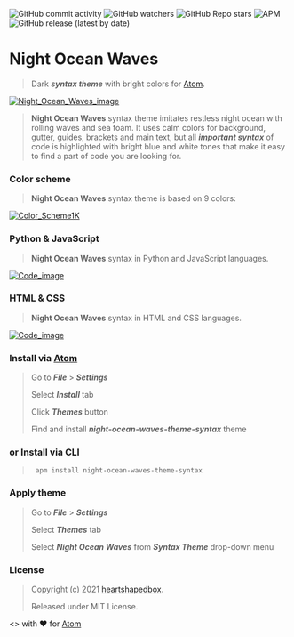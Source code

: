 ![GitHub commit activity](https://img.shields.io/github/commit-activity/m/heartshapedbox/night-ocean-waves-theme-syntax?color=5955E8&label=commits&logo=python&logoColor=d4d9ff)
![GitHub watchers](https://img.shields.io/github/watchers/heartshapedbox/night-ocean-waves-theme-syntax?color=5955E8&logo=github)
![GitHub Repo stars](https://img.shields.io/github/stars/heartshapedbox/night-ocean-waves-theme-syntax?color=5955E8&logo=github)
![APM](https://img.shields.io/apm/l/summer-twilight-sky-theme-syntax?color=green)
![GitHub release (latest by date)](https://img.shields.io/github/v/release/heartshapedbox/night-ocean-waves-theme-syntax?color=FF4500)

# Night Ocean Waves
>Dark **_syntax theme_** with bright colors for [Atom](https://atom.io).

[![Night_Ocean_Waves_image](https://user-images.githubusercontent.com/27690717/132059020-c2b1aa0f-2d05-4a07-9d21-26941c35518d.png)](https://user-images.githubusercontent.com/27690717/132059020-c2b1aa0f-2d05-4a07-9d21-26941c35518d.png)

>**Night Ocean Waves** syntax theme imitates restless night ocean with rolling waves and sea foam. It uses calm colors for background, gutter, guides, brackets and main text, but all **_important syntax_** of code is highlighted with bright blue and white tones that make it easy to find a part of code you are looking for.

### Color scheme
>**Night Ocean Waves** syntax theme is based on 9 colors:

[![Color_Scheme1K](https://user-images.githubusercontent.com/27690717/132058546-a3199baa-16ca-40bb-a365-8183e5f4f11a.png)](https://user-images.githubusercontent.com/27690717/132058546-a3199baa-16ca-40bb-a365-8183e5f4f11a.png)

### Python & JavaScript  
> **Night Ocean Waves** syntax in Python and JavaScript languages.

[![Code_image](https://user-images.githubusercontent.com/27690717/132058568-043b9ac4-0d7d-4014-8d53-efa45e6f16e3.png)](https://user-images.githubusercontent.com/27690717/132058568-043b9ac4-0d7d-4014-8d53-efa45e6f16e3.png)

### HTML & CSS
> **Night Ocean Waves** syntax in HTML and CSS languages.

[![Code_image](https://user-images.githubusercontent.com/27690717/132058562-4cf0c8ff-4948-4f85-ad19-fa70b8629b97.png)](https://user-images.githubusercontent.com/27690717/132058562-4cf0c8ff-4948-4f85-ad19-fa70b8629b97.png)

### Install via [Atom](https://atom.io)
> Go to **_File_** > **_Settings_**
>
> Select **_Install_** tab
>
> Click **_Themes_** button
>
> Find and install **_night-ocean-waves-theme-syntax_** theme
### or Install via CLI
> <pre><code> apm install night-ocean-waves-theme-syntax</code></pre>

### Apply theme
> Go to **_File_** > **_Settings_**
>
> Select **_Themes_** tab
>
> Select **_Night Ocean Waves_** from **_Syntax Theme_** drop-down menu

### License
> Copyright (c) 2021 [heartshapedbox](https://github.com/heartshapedbox).
>
> Released under MIT License.


<> with ❤ for [Atom](https://atom.io)
